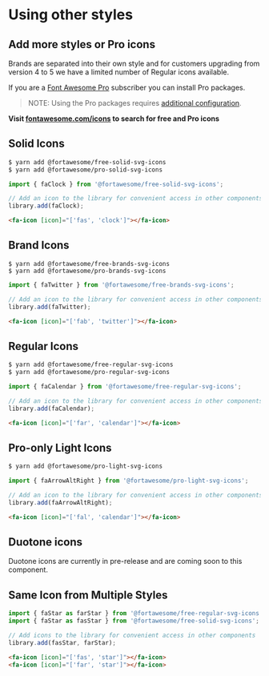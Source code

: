 # Using other styles

## Add more styles or Pro icons
Brands are separated into their own style and for customers upgrading from version 4 to 5 we have a limited number of Regular icons available.

If you are a [Font Awesome Pro](https://fontawesome.com/pro) subscriber you can install Pro packages.

> NOTE: Using the Pro packages requires [additional configuration](https://fontawesome.com/how-to-use/on-the-web/setup/using-package-managers).

**Visit [fontawesome.com/icons](https://fontawesome.com/icons) to search for free and Pro icons**

## Solid Icons

```bash
$ yarn add @fortawesome/free-solid-svg-icons
$ yarn add @fortawesome/pro-solid-svg-icons
```

```javascript
import { faClock } from '@fortawesome/free-solid-svg-icons';

// Add an icon to the library for convenient access in other components
library.add(faClock);
```

```html
<fa-icon [icon]="['fas', 'clock']"></fa-icon>
```

## Brand Icons

```
$ yarn add @fortawesome/free-brands-svg-icons
$ yarn add @fortawesome/pro-brands-svg-icons
```

```javascript
import { faTwitter } from '@fortawesome/free-brands-svg-icons';

// Add an icon to the library for convenient access in other components
library.add(faTwitter);
```

```html
<fa-icon [icon]="['fab', 'twitter']"></fa-icon>
```

## Regular Icons

```bash
$ yarn add @fortawesome/free-regular-svg-icons
$ yarn add @fortawesome/pro-regular-svg-icons
```

```javascript
import { faCalendar } from '@fortawesome/free-regular-svg-icons';

// Add an icon to the library for convenient access in other components
library.add(faCalendar);
```

```html
<fa-icon [icon]="['far', 'calendar']"></fa-icon>
```

## Pro-only Light Icons

```bash
$ yarn add @fortawesome/pro-light-svg-icons
```

```javascript
import { faArrowAltRight } from '@fortawesome/pro-light-svg-icons';

// Add an icon to the library for convenient access in other components
library.add(faArrowAltRight);
```

```html
<fa-icon [icon]="['fal', 'calendar']"></fa-icon>
```

## Duotone icons

Duotone icons are currently in pre-release and are coming soon to this component.

## Same Icon from Multiple Styles

```javascript
import { faStar as farStar } from '@fortawesome/free-regular-svg-icons';
import { faStar as fasStar } from '@fortawesome/free-solid-svg-icons';

// Add icons to the library for convenient access in other components
library.add(fasStar, farStar);
```

```html
<fa-icon [icon]="['fas', 'star']"></fa-icon>
<fa-icon [icon]="['far', 'star']"></fa-icon>
```
